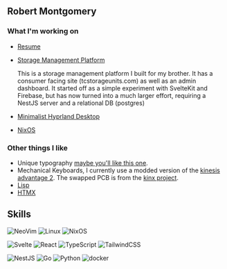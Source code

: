 ## Robert Montgomery

### What I'm working on

* [Resume](https://firebasestorage.googleapis.com/v0/b/personal-f9352.appspot.com/o/resume-general-robertmontgomery.pdf?alt=media&token=5074f1e0-8729-4cb6-ad78-955add9e4737)

* [Storage Management Platform](https://tcstorageunits.com)

  This is a storage management platform I built for my brother. It has a consumer facing site (tcstorageunits.com)
  as well as an admin dashboard. It started off as a simple experiment with SvelteKit and Firebase, but has now
  turned into a much larger effort, requiring a NestJS server and a relational DB (postgres)

* [Minimalist Hyprland Desktop](https://github.com/rjmontgo/dotfiles)
* [NixOS](https://github.com/rjmontgo/nixos)

### Other things I like

* Unique typography [maybe you'll like this one](https://tosche.net/fonts/comic-code).
* Mechanical Keyboards, I currently use a modded version of the [kinesis advantage 2](https://kinesis-ergo.com/keyboards/advantage2-keyboard/).
  The swapped PCB is from the [kinx project](https://github.com/kinx-project/kint). 
* [Lisp](https://en.wikipedia.org/wiki/Lisp_(programming_language)) 
* [HTMX](https://htmx.org/)

## Skills
<!-- badges credit to https://github.com/alexandresanlim/Badges4-README.md-Profile -->

![NeoVim](https://img.shields.io/badge/Neovim-57A143.svg?style=for-the-badge&logo=Neovim&logoColor=white)
![Linux](https://img.shields.io/badge/Linux-FCC624.svg?style=for-the-badge&logo=Linux&logoColor=black)
![NixOS](https://img.shields.io/badge/NixOS-5277C3.svg?style=for-the-badge&logo=NixOS&logoColor=white)


![Svelte](https://img.shields.io/badge/Svelte-FF3E00.svg?style=for-the-badge&logo=Svelte&logoColor=white)
![React](https://img.shields.io/badge/React-61DAFB.svg?style=for-the-badge&logo=React&logoColor=black)
![TypeScript](https://img.shields.io/badge/TypeScript-3178C6.svg?style=for-the-badge&logo=TypeScript&logoColor=white)
![TailwindCSS](https://img.shields.io/badge/Tailwind%20CSS-06B6D4.svg?style=for-the-badge&logo=Tailwind-CSS&logoColor=white)


![NestJS](https://img.shields.io/badge/NestJS-E0234E.svg?style=for-the-badge&logo=NestJS&logoColor=white)
![Go](https://img.shields.io/badge/Go-00ADD8.svg?style=for-the-badge&logo=Go&logoColor=white)
![Python](https://img.shields.io/badge/Python-3776AB.svg?style=for-the-badge&logo=Python&logoColor=white)
![docker](https://img.shields.io/badge/Docker-2496ED.svg?style=for-the-badge&logo=Docker&logoColor=white)
